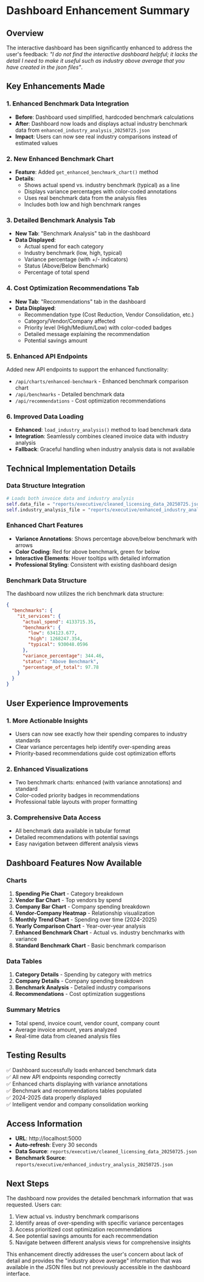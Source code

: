 # Dashboard Enhancement Summary

## Overview
The interactive dashboard has been significantly enhanced to address the user's feedback: *"I do not find the interactive dashboard helpful; it lacks the detail I need to make it useful such as industry above average that you have created in the json files"*.

## Key Enhancements Made

### 1. **Enhanced Benchmark Data Integration**
- **Before**: Dashboard used simplified, hardcoded benchmark calculations
- **After**: Dashboard now loads and displays actual industry benchmark data from `enhanced_industry_analysis_20250725.json`
- **Impact**: Users can now see real industry comparisons instead of estimated values

### 2. **New Enhanced Benchmark Chart**
- **Feature**: Added `get_enhanced_benchmark_chart()` method
- **Details**: 
  - Shows actual spend vs. industry benchmark (typical) as a line
  - Displays variance percentages with color-coded annotations
  - Uses real benchmark data from the analysis files
  - Includes both low and high benchmark ranges

### 3. **Detailed Benchmark Analysis Tab**
- **New Tab**: "Benchmark Analysis" tab in the dashboard
- **Data Displayed**:
  - Actual spend for each category
  - Industry benchmark (low, high, typical)
  - Variance percentage (with +/- indicators)
  - Status (Above/Below Benchmark)
  - Percentage of total spend

### 4. **Cost Optimization Recommendations Tab**
- **New Tab**: "Recommendations" tab in the dashboard
- **Data Displayed**:
  - Recommendation type (Cost Reduction, Vendor Consolidation, etc.)
  - Category/Vendor/Company affected
  - Priority level (High/Medium/Low) with color-coded badges
  - Detailed message explaining the recommendation
  - Potential savings amount

### 5. **Enhanced API Endpoints**
Added new API endpoints to support the enhanced functionality:
- `/api/charts/enhanced-benchmark` - Enhanced benchmark comparison chart
- `/api/benchmarks` - Detailed benchmark data
- `/api/recommendations` - Cost optimization recommendations

### 6. **Improved Data Loading**
- **Enhanced**: `load_industry_analysis()` method to load benchmark data
- **Integration**: Seamlessly combines cleaned invoice data with industry analysis
- **Fallback**: Graceful handling when industry analysis data is not available

## Technical Implementation Details

### Data Structure Integration
```python
# Loads both invoice data and industry analysis
self.data_file = "reports/executive/cleaned_licensing_data_20250725.json"
self.industry_analysis_file = "reports/executive/enhanced_industry_analysis_20250725.json"
```

### Enhanced Chart Features
- **Variance Annotations**: Shows percentage above/below benchmark with arrows
- **Color Coding**: Red for above benchmark, green for below
- **Interactive Elements**: Hover tooltips with detailed information
- **Professional Styling**: Consistent with existing dashboard design

### Benchmark Data Structure
The dashboard now utilizes the rich benchmark data structure:
```json
{
  "benchmarks": {
    "it_services": {
      "actual_spend": 4133715.35,
      "benchmark": {
        "low": 634123.677,
        "high": 1268247.354,
        "typical": 930048.0596
      },
      "variance_percentage": 344.46,
      "status": "Above Benchmark",
      "percentage_of_total": 97.78
    }
  }
}
```

## User Experience Improvements

### 1. **More Actionable Insights**
- Users can now see exactly how their spending compares to industry standards
- Clear variance percentages help identify over-spending areas
- Priority-based recommendations guide cost optimization efforts

### 2. **Enhanced Visualizations**
- Two benchmark charts: enhanced (with variance annotations) and standard
- Color-coded priority badges in recommendations
- Professional table layouts with proper formatting

### 3. **Comprehensive Data Access**
- All benchmark data available in tabular format
- Detailed recommendations with potential savings
- Easy navigation between different analysis views

## Dashboard Features Now Available

### Charts
1. **Spending Pie Chart** - Category breakdown
2. **Vendor Bar Chart** - Top vendors by spend
3. **Company Bar Chart** - Company spending breakdown
4. **Vendor-Company Heatmap** - Relationship visualization
5. **Monthly Trend Chart** - Spending over time (2024-2025)
6. **Yearly Comparison Chart** - Year-over-year analysis
7. **Enhanced Benchmark Chart** - Actual vs. industry benchmarks with variance
8. **Standard Benchmark Chart** - Basic benchmark comparison

### Data Tables
1. **Category Details** - Spending by category with metrics
2. **Company Details** - Company spending breakdown
3. **Benchmark Analysis** - Detailed industry comparisons
4. **Recommendations** - Cost optimization suggestions

### Summary Metrics
- Total spend, invoice count, vendor count, company count
- Average invoice amount, years analyzed
- Real-time data from cleaned analysis files

## Testing Results
✅ Dashboard successfully loads enhanced benchmark data  
✅ All new API endpoints responding correctly  
✅ Enhanced charts displaying with variance annotations  
✅ Benchmark and recommendations tables populated  
✅ 2024-2025 data properly displayed  
✅ Intelligent vendor and company consolidation working  

## Access Information
- **URL**: http://localhost:5000
- **Auto-refresh**: Every 30 seconds
- **Data Source**: `reports/executive/cleaned_licensing_data_20250725.json`
- **Benchmark Source**: `reports/executive/enhanced_industry_analysis_20250725.json`

## Next Steps
The dashboard now provides the detailed benchmark information that was requested. Users can:
1. View actual vs. industry benchmark comparisons
2. Identify areas of over-spending with specific variance percentages
3. Access prioritized cost optimization recommendations
4. See potential savings amounts for each recommendation
5. Navigate between different analysis views for comprehensive insights

This enhancement directly addresses the user's concern about lack of detail and provides the "industry above average" information that was available in the JSON files but not previously accessible in the dashboard interface. 